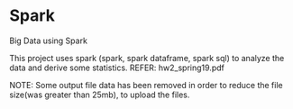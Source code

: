 # Spark
Big Data using Spark

This project uses spark (spark, spark dataframe, spark sql) to analyze the data and derive some statistics. 
REFER: hw2_spring19.pdf

NOTE: Some output file data has been removed in order to reduce the file size(was greater than 25mb), to upload the files.
